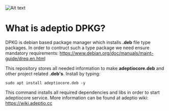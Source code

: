 ![Alt text](https://explorer.adeptio.cc/images/adeptio.png)

# What is adeptio DPKG?
DPKG is debian based package manager which installs **.deb** file type packages. In order to contruct such a type package we need ensure mandatory requirements: https://www.debian.org/doc/manuals/maint-guide/dreq.en.html

This repository stores all needed information to make **adeptiocore.deb** and other project related **.deb's**. Install by typing:

    sudo apt install adeptiocore.deb -y
    
This command installs all required dependencies and libs in order to start adeptiocore service. More information can be found at adeptio wiki: https://wiki.adeptio.cc
